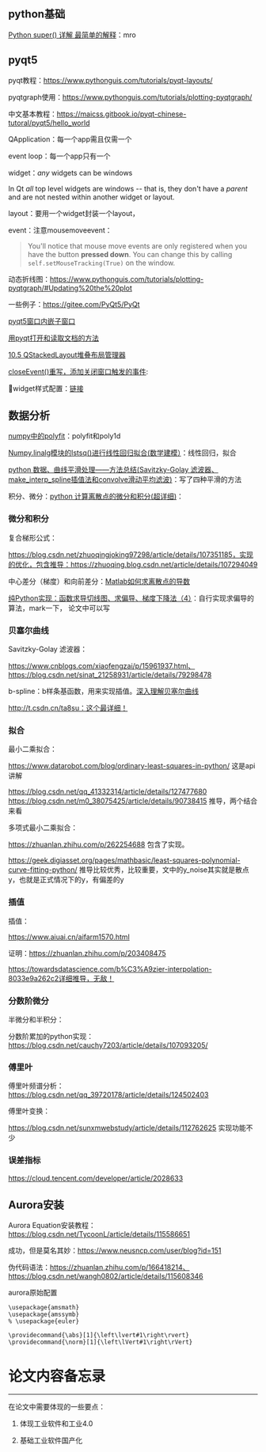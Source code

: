 

## python基础

[Python super() 详解 最简单的解释](https://blog.csdn.net/wanzew/article/details/106993425)：mro

## pyqt5

pyqt教程：https://www.pythonguis.com/tutorials/pyqt-layouts/

pyqtgraph使用：https://www.pythonguis.com/tutorials/plotting-pyqtgraph/

中文基本教程：https://maicss.gitbook.io/pyqt-chinese-tutoral/pyqt5/hello_world



QApplication：每一个app需且仅需一个

event loop：每一个app只有一个

widget：*any* widgets can be windows

In Qt *all* top level widgets are windows -- that is, they don't have a *parent* and are not nested within another widget or layout.

layout：要用一个widget封装一个layout，







event：注意mousemoveevent：

> You'll notice that mouse move events are only registered when you have the button **pressed down**. You can change this by calling `self.setMouseTracking(True)` on the window.

动态折线图：https://www.pythonguis.com/tutorials/plotting-pyqtgraph/#Updating%20the%20plot

一些例子：https://gitee.com/PyQt5/PyQt

[pyqt5窗口内嵌子窗口](https://blog.csdn.net/xinmo_jin/article/details/121928763)

[用pyqt打开和读取文档的方法](https://blog.csdn.net/linZinan_/article/details/115475887)

[10.5 QStackedLayout堆叠布局管理器](https://www.cnblogs.com/yuyingblogs/p/16164631.html)

[closeEvent()重写，添加关闭窗口触发的事件](https://blog.csdn.net/u010139869/article/details/79449315):

🎈widget样式配置：[链接](https://github.com/liweizhong666/PyQt5/blob/master/%E7%BE%8E%E5%8C%96/QPushButton/%E6%8C%89%E9%92%AE%E5%B8%B8%E8%A7%81%E6%A0%B7%E5%BC%8F.py)

## 数据分析

[numpy中的polyfit](https://blog.csdn.net/qq_45804132/article/details/104744632)：polyfit和poly1d

[Numpy.linalg模块的lstsq()进行线性回归拟合(数学建模）](https://blog.csdn.net/weixin_45870904/article/details/111397520)：线性回归，拟合

[python 数据、曲线平滑处理——方法总结(Savitzky-Golay 滤波器、make_interp_spline插值法和convolve滑动平均滤波)](https://blog.csdn.net/weixin_42782150/article/details/107176500)：写了四种平滑的方法

积分、微分：[python 计算离散点的微分和积分(超详细)](https://blog.csdn.net/goodCodeVsBadBs/article/details/108270333)：



### 微分和积分

复合梯形公式：

https://blog.csdn.net/zhuoqingjoking97298/article/details/107351185，实现的优化，包含推导：https://zhuoqing.blog.csdn.net/article/details/107294049

中心差分（梯度）和向前差分：[Matlab如何求离散点的导数](https://blog.csdn.net/qq_43080446/article/details/108542357)

[纯Python实现：函数求导切线图、求偏导、梯度下降法（4）](https://blog.csdn.net/QLBFA/article/details/107558464)：自行实现求偏导的算法，mark一下， 论文中可以写



### 贝塞尔曲线

Savitzky-Golay 滤波器：

https://www.cnblogs.com/xiaofengzai/p/15961937.html、https://blog.csdn.net/sinat_21258931/article/details/79298478

b-spline：b样条基函数，用来实现插值。[深入理解贝塞尔曲线](https://juejin.cn/post/6844903666361565191)

http://t.csdn.cn/ta8su：这个最详细！







### 拟合

最小二乘拟合：

https://www.datarobot.com/blog/ordinary-least-squares-in-python/ 这是api讲解

https://blog.csdn.net/qq_41332314/article/details/127477680 https://blog.csdn.net/m0_38075425/article/details/90738415 推导，两个结合来看

多项式最小二乘拟合：

https://zhuanlan.zhihu.com/p/262254688 包含了实现。

https://geek.digiasset.org/pages/mathbasic/least-squares-polynomial-curve-fitting-python/ 推导比较优秀，比较重要，文中的y_noise其实就是散点y，也就是正式情况下的y，有偏差的y



### 插值

插值：

https://www.aiuai.cn/aifarm1570.html

证明：https://zhuanlan.zhihu.com/p/203408475

https://towardsdatascience.com/b%C3%A9zier-interpolation-8033e9a262c2详细推导，无敌！



### 分数阶微分

半微分和半积分：

分数阶累加的python实现：https://blog.csdn.net/cauchy7203/article/details/107093205/



### 傅里叶

傅里叶频谱分析：https://blog.csdn.net/qq_39720178/article/details/124502403

傅里叶变换：

https://blog.csdn.net/sunxmwebstudy/article/details/112762625 实现功能不少



### 误差指标

https://cloud.tencent.com/developer/article/2028633





## Aurora安装

Aurora Equation安装教程：https://blog.csdn.net/TycoonL/article/details/115586651

成功，但是莫名其妙：https://www.neusncp.com/user/blog?id=151

伪代码语法：https://zhuanlan.zhihu.com/p/166418214、https://blog.csdn.net/wangh0802/article/details/115608346

aurora原始配置

```
\usepackage{amsmath}
\usepackage{amssymb}
% \usepackage{euler}

\providecommand{\abs}[1]{\left\lvert#1\right\rvert}
\providecommand{\norm}[1]{\left\lVert#1\right\rVert}
```



# 论文内容备忘录

------



在论文中需要体现的一些要点：

1. 体现工业软件和工业4.0

2. 基础工业软件国产化







